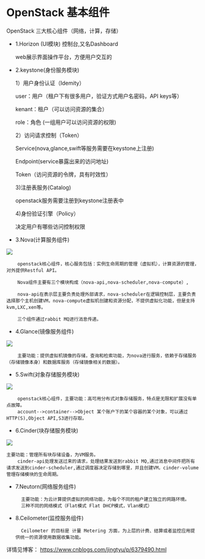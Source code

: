 # OpenStack 基本组件 #
OpenStack 三大核心组件（网络，计算，存储）





- 1.Horizon (UI模块)  控制台,又名Dashboard

	web展示界面操作平台，方便用户交互的



- 2.keystone(身份服务模块)

	1）用户身份认证（Idemity）
	
	user：用户（租户下有很多用户，验证方式用户名密码，API keys等）
	
	kenant：租户（可以访问资源的集合）
	
	role：角色 (一组用户可以访问资源的权限)
	
	2）访问请求控制（Token）
	
	Service(nova,glance,swift等服务需要在keystone上注册)
	
	Endpoint(service暴露出来的访问地址)
	
	Token（访问资源的令牌，具有时效性）
	
	3)注册表服务(Catalog)
	
	openstack服务需要注册到keystone注册表中
	
	4)身份验证引擎（Policy）
	
	决定用户有哪些访问控制权限




- 3.Nova(计算服务组件)

![](https://i.imgur.com/LLYQVqj.png)


		openstack核心组件，核心服务包括：实例生命周期的管理（虚拟机），计算资源的管理，对外提供Restful API。
		
		Nova组件主要有三个模块构成（nova-api,nova-scheduler,nova-compute）,
		
		nova-api在表示层主要负责处理外部请求，nova-scheduler在逻辑控制层，主要负责选择那个主机创建VM，nova-compute虚拟机创建和资源分配，不提供虚拟化功能，但是支持kvm,LXC,xen等。
		
		三个组件通过rabbit MQ进行消息传递。



- 4.Glance(镜像服务组件)

![](https://i.imgur.com/3GYtfvY.png)

		主要功能：提供虚拟机镜像的存储，查询和检索功能，为nova进行服务，依赖于存储服务（存储镜像本身）和数据库服务（存储镜像相关的数据）。

- 5.Swift(对象存储服务模块)

![](https://i.imgur.com/yegWvDy.png)

		openstack核心组件，主要功能：高可用分布式对象存储服务，特点是无限和扩展没有单点故障。
		account-->container-->Object 某个账户下的某个容器的某个对象，可以通过HTTP(S),Object API,S3进行存取。



- 6.Cinder(块存储服务模块)

![](https://i.imgur.com/TEIlxpT.png)
		
	主要功能：管理所有块存储设备，为VM服务。
		cinder-api处理发送过来的请求，处理结果发送到rabbit MQ,通过消息中间件把所有请求发送到cinder-scheduler,通过调度器决定存储到哪里，并且创建VM，cinder-volume管理存储模块的生命周期。

- 7.Neutorn(网络服务组件)
		
		主要功能：为云计算提供虚拟的网络功能，为每个不同的租户建立独立的网路环境。
		三种不同的网络模式（Flat模式 Flat DHCP模式，Vlan模式）



- 8.Ceilometer(监控服务组件)

		Ceilometer 的目标是 计量 Metering 方面，为上层的计费、结算或者监控应用提供统一的资源使用数据收集功能。

详情见博客： https://www.cnblogs.com/jingtyu/p/6379490.html